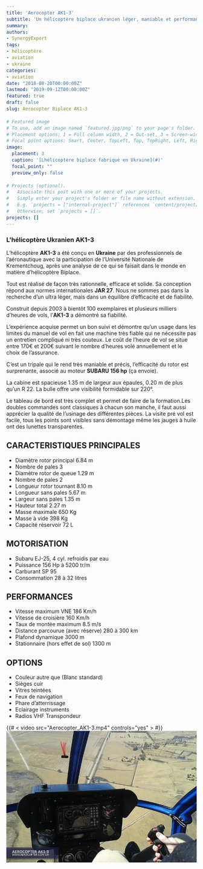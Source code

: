 ```yaml
---
title: 'Aerocopter AK1-3'
subtitle: 'Un hélicoptère biplace ukranien léger, maniable et performant :rocket:'
summary: 
authors:
- SynergyExport
tags:
- hélicoptère
- aviation
- ukraine
categories:
- aviation
date: "2018-08-20T00:00:00Z"
lastmod: "2019-09-12T00:00:00Z"
featured: true
draft: false
slug: Aerocopter Biplace AK1-3

# Featured image
# To use, add an image named `featured.jpg/png` to your page's folder.
# Placement options: 1 = Full column width, 2 = Out-set, 3 = Screen-width
# Focal point options: Smart, Center, TopLeft, Top, TopRight, Left, Right, BottomLeft, Bottom, BottomRight
image:
  placement: 3
  caption: '[Lhélicoptère biplace fabriqué en Ukraine](#)'
  focal_point: ""
  preview_only: false

# Projects (optional).
#   Associate this post with one or more of your projects.
#   Simply enter your project's folder or file name without extension.
#   E.g. `projects = ["internal-project"]` references `content/project/deep-learning/index.md`.
#   Otherwise, set `projects = []`.
projects: []
---
```



### L'hélicoptère Ukranien AK1-3

L’hélicoptère **AK1-3** a été conçu en **Ukraine** par des professionnels de l’aéronautique avec la participation de l’Université Nationale de Krementchoug, après une analyse de ce qui se faisait dans le monde en matière d’hélicoptère Biplace.

Tout est réalisé de façon très rationnelle, efficace et solide. Sa conception répond aux normes internationales **JAR 27**. Nous ne sommes pas dans la recherche d’un ultra léger, mais dans un équilibre d’efficacité et de fiabilité.

Construit depuis 2003 à bientôt 100 exemplaires et plusieurs milliers d’heures de vols, l’**AK1-3** a démontré sa fiabilité.

L’expérience acquise permet un bon suivi et démontre qu’un usage dans les limites du manuel de vol en fait une machine très fiable qui ne nécessite pas un entretien compliqué ni très couteux.
Le coût de l’heure de vol se situe entre 170€ et 200€ suivant le nombre d’heures volé annuellement et le choix de l’assurance.

C’est un tripale qui le rend très maniable et précis, l’efficacité du rotor est surprenante, associé au moteur **SUBARU 156 hp** (ça envoie).

La cabine est spacieuse 1.35 m de largeur aux épaules, 0.20 m de plus qu’un R 22. La bulle offre une visibilité formidable sur 220°.

Le tableau de bord est très complet et permet de faire de la formation.Les doubles commandes sont classiques à chacun son manche, il faut aussi apprécier la qualité de l’usinage des différentes pièces.
La visite pré vol est facile, tous les points sont visibles sans démontage même les jauges à huile ont des lunettes transparentes.

## CARACTERISTIQUES PRINCIPALES

- Diamètre rotor principal 6.84 m
- Nombre de pales 3
- Diamètre rotor de queue 1.29 m
- Nombre de pales 2
- Longueur rotor tournant 8.10 m
- Longueur sans pales 5.67 m
- Largeur sans pales 1.35 m
- Hauteur total 2.27 m
- Masse maximale 650 Kg
- Masse à vide 398 Kg
- Capacité réservoir 72 L

## MOTORISATION

- Subaru EJ-25, 4 cyl. refroidis par eau
- Puissance 156 Hp à 5200 tr/m
- Carburant SP 95
- Consommation 28 à 32 litres

## PERFORMANCES

- Vitesse maximum VNE 186 Km/h
- Vitesse de croisière 160 Km/h
- Taux de montée maximum 8.5 m/s
- Distance parcourue (avec réserve) 280 à 300   km
- Plafond dynamique 3000 m
- Stationnaire (hors effet de sol) 1300 m

## OPTIONS

- Couleur autre que (Blanc standard)
- Sièges cuir
- Vitres teintées
- Feux de navigation
- Phare d’atterrissage
- Eclairage instruments
- Radios VHF Transpondeur

{{# < video src="Aerocopter_AK1-3.mp4" controls="yes" > #}}
![Vue de l'interieur](aerocopter_AK1-3_1.jpg)